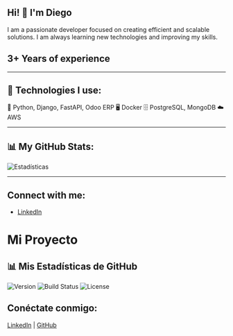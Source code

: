 ## Hi! 👋 I'm Diego

I am a passionate developer focused on creating efficient and scalable solutions. I am always learning new technologies and improving my skills.

## 3+ Years of experience

---

## 🔧 Technologies I use:
🐍 Python, Django, FastAPI, Odoo ERP
🖥️ Docker
🗄️ PostgreSQL, MongoDB
☁️ AWS

---

## 📊 My GitHub Stats:
![Estadísticas](https://github-readme-stats.vercel.app/api?username=DiegoDev404&show_icons=true&theme=radical)

---

## Connect with me:
- [LinkedIn](https://www.linkedin.com/in/iamdiegohernandez/)

# Mi Proyecto

## 📊 Mis Estadísticas de GitHub
![Version](https://img.shields.io/badge/version-1.0.0-blue)
![Build Status](https://img.shields.io/badge/build-passing-brightgreen)
![License](https://img.shields.io/badge/license-MIT-yellow)

## Conéctate conmigo:
[LinkedIn](tu_linkedin) | [GitHub](tu_github)


